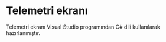 # Telemetri ekranı
 Telemetri ekranı Visual Studio programından C# dili kullanılarak hazırlanmıştır.
